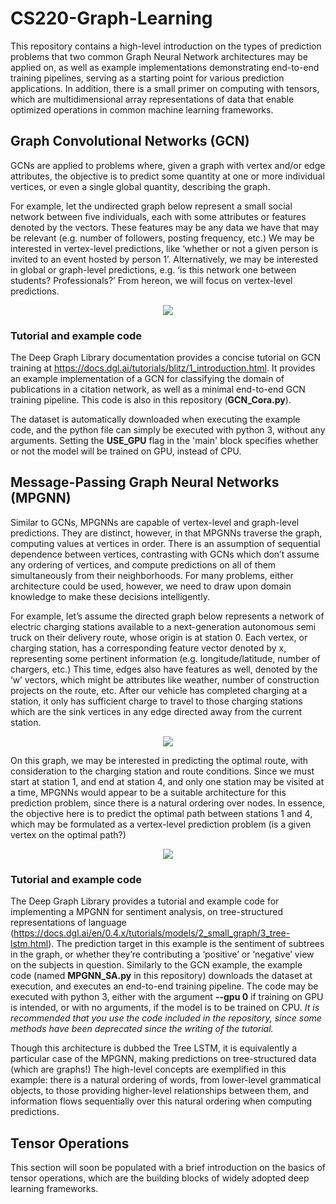 # CS220-Graph-Learning

This repository contains a high-level introduction on the types of prediction problems that two common Graph Neural Network architectures may be applied on, as well as example implementations demonstrating end-to-end training pipelines, serving as a starting point for various prediction applications. In addition, there is a small primer on computing with tensors, which are multidimensional array representations of data that enable optimized operations in common machine learning frameworks.

## Graph Convolutional Networks (GCN) 
GCNs are applied to problems where, given a graph with vertex and/or edge attributes, the objective is to predict some quantity at one or more individual vertices, or even a single global quantity, describing the graph. 

For example, let the undirected graph below represent a small social network between five individuals, each with some attributes or features denoted by the vectors. These features may be any data we have that may be relevant (e.g. number of followers, posting frequency, etc.) We may be interested in vertex-level predictions, like ‘whether or not a given person is invited to an event hosted by person 1’. Alternatively, we may be interested in global or graph-level predictions, e.g. ‘is this network one between students? Professionals?’ From hereon, we will focus on vertex-level predictions.

<p align="center">
  <img src="https://i.imgur.com/AXKuITH.png" />
</p>

### Tutorial and example code 
The Deep Graph Library documentation provides a concise tutorial on GCN training at https://docs.dgl.ai/tutorials/blitz/1_introduction.html. It provides an example implementation of a GCN for classifying the domain of publications in a citation network, as well as a minimal end-to-end GCN training pipeline. This code is also in this repository (**GCN_Cora.py**).

The dataset is automatically downloaded when executing the example code, and the python file can simply be executed with python 3, without any arguments. Setting the **USE_GPU** flag in the 'main' block specifies whether or not the model will be trained on GPU, instead of CPU. 

## Message-Passing Graph Neural Networks (MPGNN)
Similar to GCNs, MPGNNs are capable of vertex-level and graph-level predictions. They are distinct, however, in that MPGNNs traverse the graph, computing values at vertices in order. There is an assumption of sequential dependence between vertices, contrasting with GCNs which don’t assume any ordering of vertices, and compute predictions on all of them simultaneously from their neighborhoods. For many problems, either architecture could be used, however, we need to draw upon domain knowledge to make these decisions intelligently.

For example, let’s assume the directed graph below represents a network of electric charging stations available to a next-generation autonomous semi truck on their delivery route, whose origin is at station 0. Each vertex, or charging station, has a corresponding feature vector denoted by x, representing some pertinent information (e.g. longitude/latitude, number of chargers, etc.) This time, edges also have features as well, denoted by the ‘w’ vectors, which might be attributes like weather, number of construction projects on the route, etc. After our vehicle has completed charging at a station, it only has sufficient charge to travel to those charging stations which are the sink vertices in any edge directed away from the current station. 

<p align="center">
  <img src="https://i.imgur.com/Xh6XLWS.png" />
</p>

On this graph, we may be interested in predicting the optimal route, with consideration to the charging station and route conditions. Since we must start at station 1, and end at station 4, and only one station may be visited at a time, MPGNNs would appear to be a suitable architecture for this prediction problem, since there is a natural ordering over nodes. In essence, the objective here is to predict the optimal path between stations 1 and 4, which may be formulated as a vertex-level prediction problem (is a given vertex on the optimal path?) 

<p align="center">
  <img src="https://i.imgur.com/e9TSUwr.png" />
</p>

### Tutorial and example code 
The Deep Graph Library provides a tutorial and example code for implementing a MPGNN for sentiment analysis, on tree-structured representations of language (https://docs.dgl.ai/en/0.4.x/tutorials/models/2_small_graph/3_tree-lstm.html). The prediction target in this example is the sentiment of subtrees in the graph, or whether they’re contributing a ‘positive’ or ‘negative’ view on the subjects in question. Similarly to the GCN example, the example code (named **MPGNN_SA.py** in this repository) downloads the dataset at execution, and executes an end-to-end training pipeline. The code may be executed with python 3, either with the argument **--gpu 0** if training on GPU is intended, or with no arguments, if the model is to be trained on CPU. *It is recommended that you use the code included in the repository, since some methods have been deprecated since the writing of the tutorial.* 

Though this architecture is dubbed the Tree LSTM, it is equivalently a particular case of the MPGNN, making predictions on tree-structured data (which are graphs!) The high-level concepts are exemplified in this example: there is a natural ordering of words, from lower-level grammatical objects, to those providing higher-level relationships between them, and information flows sequentially over this natural ordering when computing predictions.

## Tensor Operations
This section will soon be populated with a brief introduction on the basics of tensor operations, which are the building blocks of widely adopted deep learning frameworks.
